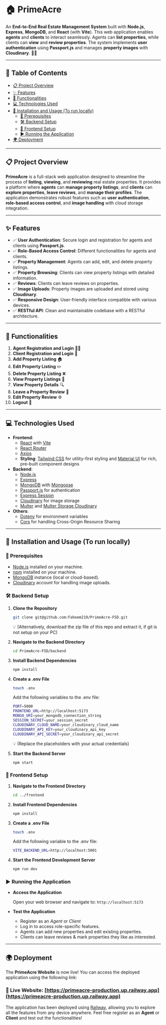 # 🏠 PrimeAcre

An **End-to-End Real Estate Management System** built with **Node.js**, **Express**, **MongoDB**, and **React** (with **Vite**). This web application enables **agents** and **clients** to interact seamlessly. Agents can **list properties**, while clients can **view** and **review properties**. The system implements **user authentication** using **Passport.js** and manages **property images** with **Cloudinary**. 🏡💼

---

## 📖 Table of Contents

- [📋 Project Overview](#-project-overview)
- [✨ Features](#-features)
- [🔧 Functionalities](#-functionalities)
- [💻 Technologies Used](#-technologies-used)
- [🚀 Installation and Usage (To run locally)](#-installation-and-usage-to-run-locally)
  - [🔑 Prerequisites](#-prerequisites)
  - [🛠️ Backend Setup](#%EF%B8%8F-backend-setup)
  - [🎨 Frontend Setup](#-frontend-setup)
  - [▶️ Running the Application](#️-running-the-application)
- [🌍 Deployment](#-deployment)

---

## 📋 Project Overview

**PrimeAcre** is a full-stack web application designed to streamline the process of **listing**, **viewing**, and **reviewing** real estate properties. It provides a platform where **agents** can **manage property listings**, and **clients** can **explore properties**, **leave reviews**, and **manage their profiles**. The application demonstrates robust features such as **user authentication**, **role-based access control**, and **image handling** with cloud storage integration.

---

## ✨ Features

- ✅ **User Authentication**: Secure login and registration for agents and clients using **Passport.js**.
- ✅ **Role-Based Access Control**: Different functionalities for agents and clients.
- ✅ **Property Management**: Agents can add, edit, and delete property listings.
- ✅ **Property Browsing**: Clients can view property listings with detailed information.
- ✅ **Reviews**: Clients can leave reviews on properties.
- ✅ **Image Uploads**: Property images are uploaded and stored using **Cloudinary**.
- ✅ **Responsive Design**: User-friendly interface compatible with various devices.
- ✅ **RESTful API**: Clean and maintainable codebase with a RESTful architecture.

---

## 🔧 Functionalities

1. **Agent Registration and Login** 👩‍💼
2. **Client Registration and Login** 👤
3. **Add Property Listing** 🏠
4. **Edit Property Listing** ✏️
5. **Delete Property Listing** ❌
6. **View Property Listings** 📄
7. **View Property Details** 🔍
8. **Leave a Property Review** 📝
9. **Edit Property Review** ⚙️
10. **Logout** 🚪

---

## 💻 Technologies Used

- **Frontend**:
  - [React](https://reactjs.org/) with [Vite](https://vitejs.dev/)
  - [React Router](https://reactrouter.com/)
  - [Axios](https://axios-http.com/)
  - **Styling**: [Tailwind CSS](https://tailwindcss.com/) for utility-first styling and [Material UI](https://mui.com/) for rich, pre-built component designs
- **Backend**:
  - [Node.js](https://nodejs.org/)
  - [Express](https://expressjs.com/)
  - [MongoDB](https://www.mongodb.com/) with [Mongoose](https://mongoosejs.com/)
  - [Passport.js](http://www.passportjs.org/) for authentication
  - [Express Session](https://www.npmjs.com/package/express-session)
  - [Cloudinary](https://cloudinary.com/) for image storage
  - [Multer](https://github.com/expressjs/multer) and [Multer Storage Cloudinary](https://www.npmjs.com/package/multer-storage-cloudinary)
- **Others**:
  - [Dotenv](https://www.npmjs.com/package/dotenv) for environment variables
  - [Cors](https://www.npmjs.com/package/cors) for handling Cross-Origin Resource Sharing

---

## 🚀 Installation and Usage (To run locally)

### 🔑 Prerequisites

- [Node.js](https://nodejs.org/) installed on your machine.
- [npm](https://www.npmjs.com) installed on your machine.
- [MongoDB](https://www.mongodb.com/) instance (local or cloud-based).
- [Cloudinary](https://cloudinary.com/) account for handling image uploads.

### 🛠️ Backend Setup

1. **Clone the Repository**

   ```bash
   git clone git@github.com:Faheem219/PrimeAcre-FSD.git
   ```
   💡 (Alternatively, download the zip file of this repo and extract it, if git is not setup on your PC) 

1. **Navigate to the Backend Directory**

    ```bash
    cd PrimeAcre-FSD/backend
    ```

2. **Install Backend Dependencies**

    ```bash
    npm install
    ```

3. **Create a .env File**

    ```bash
    touch .env
    ```

    Add the following variables to the .env file:

    ```bash
    PORT=5000
    FRONTEND_URL=http://localhost:5173
    MONGO_URI=your_mongodb_connection_string
    SESSION_SECRET=your_session_secret
    CLOUDINARY_CLOUD_NAME=your_cloudinary_cloud_name
    CLOUDINARY_API_KEY=your_cloudinary_api_key
    CLOUDINARY_API_SECRET=your_cloudinary_api_secret
    ```
    💡 (Replace the placeholders with your actual credentials)

4. **Start the Backend Server**

    ```bash
    npm start
    ```

### 🎨 Frontend Setup

1. **Navigate to the Frontend Directory**

    ```bash
    cd ../frontend
    ```

2. **Install Frontend Dependencies**

    ```bash
    npm install
    ```

3. **Create a .env File**

    ```bash
    touch .env
    ```

    Add the following variable to the .env file:

    ```bash
    VITE_BACKEND_URL=http://localhost:5001
    ```

4. **Start the Frontend Development Server**

    ```bash
    npm run dev
    ```

### ▶️ Running the Application

- **Access the Application**

    Open your web browser and navigate to:
    `http://localhost:5173`

- **Test the Application**
    - Register as an *Agent* or *Client*
    - Log in to access role-specific features.
    - Agents can add new properties and edit existing properties.
    - Clients can leave reviews & mark properties they like as interested.

---

## 🌍 Deployment

The **PrimeAcre Website** is now live! You can access the deployed application using the following link:

### 🔗 Live Website: [https://primeacre-production.up.railway.app](https://primeacre-production.up.railway.app)

The application has been deployed using [Railway](https://railway.app), allowing you to explore all the features from any device anywhere. Feel free register as an **Agent** or **Client** and test out the functionalities!
